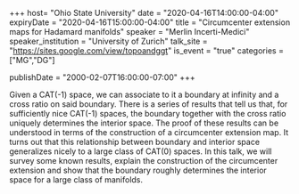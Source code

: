 +++
  host= "Ohio State University"
  date = "2020-04-16T14:00:00-04:00"
  expiryDate = "2020-04-16T15:00:00-04:00"
  title = "Circumcenter extension maps for Hadamard manifolds"
  speaker = "Merlin Incerti-Medici"
  speaker_institution = "University of Zurich"
  talk_site = "https://sites.google.com/view/topoandggt"
  is_event = "true"
  categories = ["MG","DG"]

  publishDate = "2000-02-07T16:00:00-07:00"
+++

Given a CAT(-1) space, we can associate to it a boundary at infinity and a cross ratio on said boundary. There is a series of results that tell us that, for sufficiently nice CAT(-1) spaces, the boundary together with the cross ratio uniquely determines the interior space. The proof of these results can be understood in terms of the construction of a circumcenter extension map. It turns out that this relationship between boundary and interior space generalizes nicely to a large class of CAT(0) spaces. In this talk, we will survey some known results, explain the construction of the circumcenter extension and show that the boundary roughly determines the interior space for a large class of manifolds.